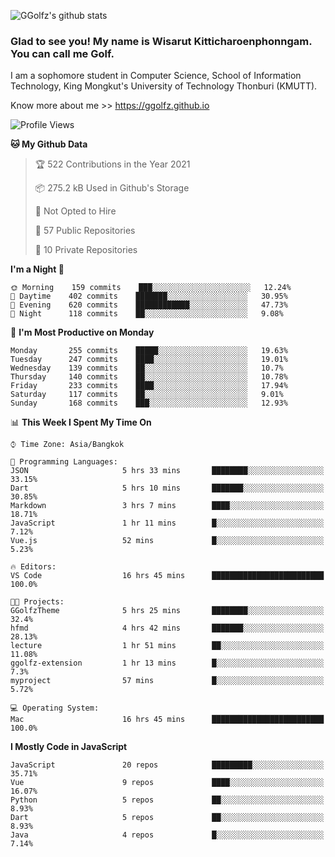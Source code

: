 ![GGolfz's github stats](https://github-readme-stats.vercel.app/api?username=ggolfz&count_private=true&show_icons=true&theme=radical)

### Glad to see you! My name is Wisarut Kitticharoenphonngam. You can call me Golf.

I am a sophomore student in Computer Science, School of Information Technology, King Mongkut's University of Technology Thonburi (KMUTT).

Know more about me >> https://ggolfz.github.io

<!--START_SECTION:waka-->
![Profile Views](http://img.shields.io/badge/Profile%20Views-43-blue)

**🐱 My Github Data** 

> 🏆 522 Contributions in the Year 2021
 > 
> 📦 275.2 kB Used in Github's Storage 
 > 
> 🚫 Not Opted to Hire
 > 
> 📜 57 Public Repositories 
 > 
> 🔑 10 Private Repositories  
 > 
**I'm a Night 🦉** 

```text
🌞 Morning    159 commits    ███░░░░░░░░░░░░░░░░░░░░░░   12.24% 
🌆 Daytime    402 commits    ███████░░░░░░░░░░░░░░░░░░   30.95% 
🌃 Evening    620 commits    ████████████░░░░░░░░░░░░░   47.73% 
🌙 Night      118 commits    ██░░░░░░░░░░░░░░░░░░░░░░░   9.08%

```
📅 **I'm Most Productive on Monday** 

```text
Monday       255 commits    █████░░░░░░░░░░░░░░░░░░░░   19.63% 
Tuesday      247 commits    ████░░░░░░░░░░░░░░░░░░░░░   19.01% 
Wednesday    139 commits    ██░░░░░░░░░░░░░░░░░░░░░░░   10.7% 
Thursday     140 commits    ██░░░░░░░░░░░░░░░░░░░░░░░   10.78% 
Friday       233 commits    ████░░░░░░░░░░░░░░░░░░░░░   17.94% 
Saturday     117 commits    ██░░░░░░░░░░░░░░░░░░░░░░░   9.01% 
Sunday       168 commits    ███░░░░░░░░░░░░░░░░░░░░░░   12.93%

```


📊 **This Week I Spent My Time On** 

```text
⌚︎ Time Zone: Asia/Bangkok

💬 Programming Languages: 
JSON                     5 hrs 33 mins       ████████░░░░░░░░░░░░░░░░░   33.15% 
Dart                     5 hrs 10 mins       ███████░░░░░░░░░░░░░░░░░░   30.85% 
Markdown                 3 hrs 7 mins        ████░░░░░░░░░░░░░░░░░░░░░   18.71% 
JavaScript               1 hr 11 mins        █░░░░░░░░░░░░░░░░░░░░░░░░   7.12% 
Vue.js                   52 mins             █░░░░░░░░░░░░░░░░░░░░░░░░   5.23%

🔥 Editors: 
VS Code                  16 hrs 45 mins      █████████████████████████   100.0%

🐱‍💻 Projects: 
GGolfzTheme              5 hrs 25 mins       ████████░░░░░░░░░░░░░░░░░   32.4% 
hfmd                     4 hrs 42 mins       ███████░░░░░░░░░░░░░░░░░░   28.13% 
lecture                  1 hr 51 mins        ██░░░░░░░░░░░░░░░░░░░░░░░   11.08% 
ggolfz-extension         1 hr 13 mins        █░░░░░░░░░░░░░░░░░░░░░░░░   7.3% 
myproject                57 mins             █░░░░░░░░░░░░░░░░░░░░░░░░   5.72%

💻 Operating System: 
Mac                      16 hrs 45 mins      █████████████████████████   100.0%

```

**I Mostly Code in JavaScript** 

```text
JavaScript               20 repos            █████████░░░░░░░░░░░░░░░░   35.71% 
Vue                      9 repos             ████░░░░░░░░░░░░░░░░░░░░░   16.07% 
Python                   5 repos             ██░░░░░░░░░░░░░░░░░░░░░░░   8.93% 
Dart                     5 repos             ██░░░░░░░░░░░░░░░░░░░░░░░   8.93% 
Java                     4 repos             █░░░░░░░░░░░░░░░░░░░░░░░░   7.14%

```



<!--END_SECTION:waka-->
